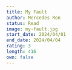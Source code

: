 ```yaml
---
title: My Fault
author: Mercedes Ron
status: Read
image: my-fault.jpg
start_date: 2024/04/01
end_date: 2024/04/04
rating: 3
length: 416
own: false
---
```

